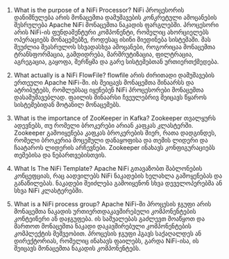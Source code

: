 1) What is the purpose of a NiFi Processor?
NiFi პროცესორის დანიშნულება არის მონაცემთა დამუშავების კონკრეტული ამოცანების შესრულება Apache NiFi მონაცემთა ნაკადის ფარგლებში. პროცესორი არის NiFi-ის ფუნდამენტური კომპონენტი, რომელიც ახორციელებს ოპერაციებს მონაცემებზე, როდესაც ისინი მიედინება სისტემაში. მას შეუძლია შეასრულოს სხვადასხვა ამოცანები, როგორიცაა მონაცემთა ტრანსფორმაცია, გამდიდრება, მარშრუტიზაცია, ფილტრაცია, აგრეგაცია, გაყოფა, შერწყმა და გარე სისტემებთან ურთიერთქმედება.


3) What actually is a NiFi FlowFile?
flowfile არის ძირითადი დამუშავების ერთეული Apache NiFi-ში. ის შეიცავს მონაცემთა შინაარსს და ატრიბუტებს, რომლებსაც იყენებენ NiFi პროცესორები მონაცემთა დასამუშავებლად. ფაილის შინაარსი ჩვეულებრივ შეიცავს წყაროს სისტემებიდან მოტანილ მონაცემებს.


4) What is the importance of ZooKeeper in Kafka?
Zookeeper თვალყურს ადევნებს, თუ რომელი ბროკერები არიან კაფკას კლასტერში. Zookeeper გამოიყენება კაფკას ბროკერების მიერ, რათა დადგინდეს, რომელი ბროკერია მოცემული დანაყოფისა და თემის ლიდერი და ჩაატაროს ლიდერის არჩევნები. Zookeeper ინახავს კონფიგურაციებს თემებისა და ნებართვებისთვის.



5) What Is The NiFi Template?
Apache NiFi გთავაზობთ შაბლონების კონცეფციას, რაც აადვილებს NiFi ნაკადების ხელახლა გამოყენებას და განაწილებას. ნაკადები შეიძლება გამოიყენონ სხვა დეველოპერებმა ან სხვა NiFi კლასტერებში.



6) What is a NiFi process group?
Apache NiFi-ში პროცესის ჯგუფი არის მონაცემთა ნაკადის ურთიერთდაკავშირებული კომპონენტების კონტეინერი ან დაჯგუფება. ის საშუალებას გაძლევთ მოაწყოთ და მართოთ მონაცემთა ნაკადი დაკავშირებული კომპონენტების კომპლექტის მეშვეობით. პროცესის ჯგუფი ჰგავს საქაღალდეს ან დირექტორიას, რომელიც ინახავს ფაილებს, გარდა NiFi-ისა, ის შეიცავს მონაცემთა ნაკადის კომპონენტებს.
